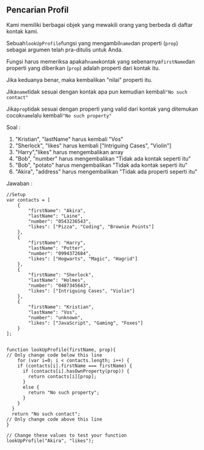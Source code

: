 ## Pencarian Profil

Kami memiliki berbagai objek yang mewakili orang yang berbeda di daftar kontak kami.

Sebuah`lookUpProfile`fungsi yang mengambil`name`dan properti \(`prop`\) sebagai argumen telah pra-ditulis untuk Anda.

Fungsi harus memeriksa apakah`name`kontak yang sebenarnya`firstName`dan properti yang diberikan \(`prop`\) adalah properti dari kontak itu.

Jika keduanya benar, maka kembalikan "nilai" properti itu.

Jika`name`tidak sesuai dengan kontak apa pun kemudian kembali`"No such contact"`

Jika`prop`tidak sesuai dengan properti yang valid dari kontak yang ditemukan cocok`name`lalu kembali`"No such property"`



Soal :

1. "Kristian", "lastName" harus kembali "Vos"
2. "Sherlock", "likes" harus kembali \["Intriguing Cases", "Violin"\]
3. "Harry","likes" harus mengembalikan array
4. "Bob", "number" harus mengembalikan "Tidak ada kontak seperti itu"
5. "Bob", "potato" harus mengembalikan "Tidak ada kontak seperti itu"
6. "Akira", "address" harus mengembalikan "Tidak ada properti seperti itu"

Jawaban :

```
//Setup
var contacts = [
    {
        "firstName": "Akira",
        "lastName": "Laine",
        "number": "0543236543",
        "likes": ["Pizza", "Coding", "Brownie Points"]
    },
    {
        "firstName": "Harry",
        "lastName": "Potter",
        "number": "0994372684",
        "likes": ["Hogwarts", "Magic", "Hagrid"]
    },
    {
        "firstName": "Sherlock",
        "lastName": "Holmes",
        "number": "0487345643",
        "likes": ["Intriguing Cases", "Violin"]
    },
    {
        "firstName": "Kristian",
        "lastName": "Vos",
        "number": "unknown",
        "likes": ["JavaScript", "Gaming", "Foxes"]
    }
];


function lookUpProfile(firstName, prop){
// Only change code below this line
    for (var i=0; i < contacts.length; i++) {
    if (contacts[i].firstName === firstName) {
      if (contacts[i].hasOwnProperty(prop)) {
        return contacts[i][prop];
      }
      else {
        return "No such property";
      }
    }
  }
  return "No such contact";
// Only change code above this line
}

// Change these values to test your function
lookUpProfile("Akira", "likes");
```




